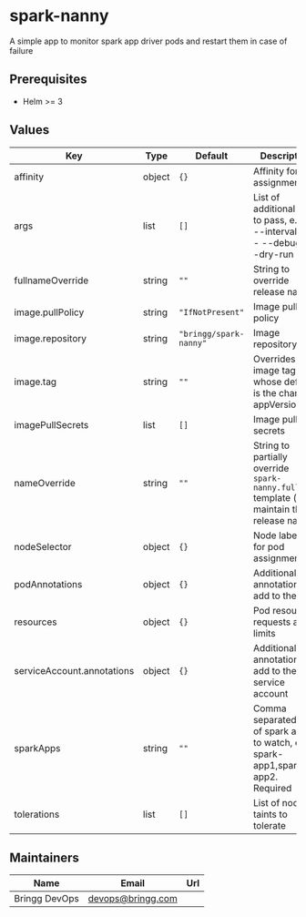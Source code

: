 # spark-nanny

A simple app to monitor spark app driver pods and restart them in case of failure

## Prerequisites

- Helm >= 3

## Values

| Key | Type | Default | Description |
|-----|------|---------|-------------|
| affinity | object | `{}` | Affinity for pod assignment |
| args | list | `[]` | List of additional args to pass, e.g. - --interval=45 - --debug - --dry-run |
| fullnameOverride | string | `""` | String to override release name |
| image.pullPolicy | string | `"IfNotPresent"` | Image pull policy |
| image.repository | string | `"bringg/spark-nanny"` | Image repository |
| image.tag | string | `""` | Overrides the image tag whose default is the chart appVersion. |
| imagePullSecrets | list | `[]` | Image pull secrets |
| nameOverride | string | `""` | String to partially override `spark-nanny.fullname` template (will maintain the release name) |
| nodeSelector | object | `{}` | Node labels for pod assignment |
| podAnnotations | object | `{}` | Additional annotations to add to the pod |
| resources | object | `{}` | Pod resource requests and limits |
| serviceAccount.annotations | object | `{}` | Additional annotations to add to the service account |
| sparkApps | string | `""` | Comma separated list of spark apps to watch, e.g. spark-app1,spark-app2. Required |
| tolerations | list | `[]` | List of node taints to tolerate |

## Maintainers

| Name | Email | Url |
| ---- | ------ | --- |
| Bringg DevOps | devops@bringg.com |  |
